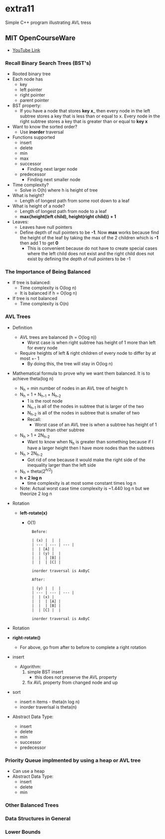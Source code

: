# extra11
Simple C++ program illustrating AVL tress


## MIT OpenCourseWare
* [YouTube Link](https://youtu.be/FNeL18KsWPc)

### Recall Binary Search Trees (BST's)
* Rooted binary tree
* Each node has
    * key
    * left pointer
    * right pointer
    * parent pointer
* BST property:
    * If you have a node that stores __key x___ then every node in the left subtree stores a key that is less than or equal to x. Every node in the right subtree stores a key that is greater than or equal to __key x__
* Want to know the sorted order?
    * Use __inorder__ traversal
* Functions supported
	* insert
	* delete
	* min
	* max
	* successor
		* Finding next larger node
	* predecessor
		* Finding next smaller node
* Time complexity?
	* Solve in O(h) where h is height of tree		
* What is height?
	* Length of longest path from some root down to a leaf
* What is height of a node?
	* Length of longest path from node to a leaf
	* __max{height(left child), height(right child)} + 1__
* Leaves:
	* Leaves have null pointers
	* Define depth of null pointers to be __-1__. Now __max__ works because find the height of the leaf by taking the max of the 2 children which is __-1__ then add 1 to get __0__
		* This is convenient because do not have to create special cases where the left child does not exist and the right child does not exist by defining the depth of null pointers to be -1

### The Importance of Being Balanced
* If tree is balanced:
	* Time complexity is O(log n)
	* It is balanced if h = O(log n)
* If tree is not balanced
	* Time complexity is O(n)

### AVL Trees
* Definition
	* AVL trees are balanced (h = O(log n))
		* Worst case is when right subtree has height of 1 more than left for every node
	* Require heights of left & right children of every node to differ by at most +- 1
		* By doing this, the tree will stay in O(log n)
* Mathematical formula to prove why we want them balanced. It is to achieve theta(log n)
	* N<sub>h</sub> = min number of nodes in an AVL tree of height h
	* N<sub>h</sub> = 1 + N<sub>h-1</sub> + N<sub>h-2</sub>
		* 1 is the root node
		* N<sub>h-1</sub> is all of the nodes in subtree that is larger of the two
		* N<sub>h-2</sub> is all of the nodes in subtree that is smaller of two
		* Recall:
			* Worst case of an AVL tree is when a subtree has height of 1 more than other subtree
	* N<sub>h</sub> > 1 + 2N<sub>h-2</sub>
		* Want to know when N<sub>h</sub> is greater than something because if I have a larger height then I have more nodes than the subtrees
	* N<sub>h</sub> > 2N<sub>h-2</sub>
		* Got rid of one because it would make the right side of the inequality larger than the left side
	* N<sub>h</sub> = theta(2<sup>h/2</sup>)
	* __h < 2 log n__
		* time complexity is at most some constant times log n
	* Note: Actual worst case time complexity is ~1.440 log n but we theorize 2 log n

* Rotation
	* __left-rotate(x)__
		* O(1)

				Before:

				| (x) |  |	|
				| --- | --- | --- |
				|  | [A] |
				|  | (y) |	|
				|  |  | [B]	|
				|  |  | [C]	|

				inorder traversal is AxByC

				After:

				| (y) |  |	|
				| --- | --- | --- |
				|  | (x) |
				|  |  | [A]	|
				|  |  | [B]	|
				|  | [C] |	|

				inorder traversal is AxByC
 
* Rotation
* __right-rotate()__
	* For above, go from after to before to complete a right rotation


* insert
	* Algorithm:
		1. simple BST insert
			* this does not preserve the AVL property
		2. fix AVL property from changed node and up
* sort
	* insert n items - theta(n log n)
	* inorder traverlsal is theta(n)
* Abstract Data Type:
	* insert
	* delete
	* min
	* successor
	* predecessor

### Priority Queue implmented by using a heap or AVL tree
* Can use a heap
* Abstract Data Type:
	* insert
	* delete
	* min

### Other Balanced Trees

### Data Structures in General

### Lower Bounds